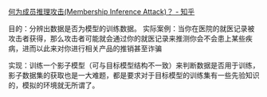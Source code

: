 [何为成员推理攻击(Membership Inference Attack)？ - 知乎](https://zhuanlan.zhihu.com/p/561980835)

目的：分辨出数据是否为模型的训练数据。
实际案例：当你在医院的就医记录被攻击者获得，那么攻击者可能就会通过你的就医记录来推测你会不会患上某些疾病，进而以此来对你进行相关产品的推销甚至诈骗

实现：训练一个影子模型（可与目标模型结构不一致）来判断数据是否用于训练，影子数据集的获取也是一大难题，都是要求对于目标模型的训练集有一些先验知识的，模拟的环境就无所谓了。